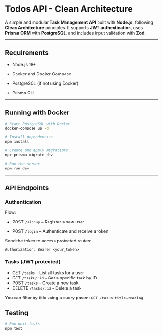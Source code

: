 # Todos API - Clean Architecture

A simple and modular **Task Management API** built with **Node.js**, following **Clean Architecture** principles. It supports **JWT authentication**, uses **Prisma ORM** with **PostgreSQL**, and includes input validation with **Zod**.

---

## Requirements

- Node.js 18+

- Docker and Docker Compose

- PostgreSQL (if not using Docker)

- Prisma CLI

---

## Running with Docker

```bash
# Start PostgreSQL with Docker
docker-compose up -d

# Install dependencies
npm install

# Create and apply migrations
npx prisma migrate dev

# Run the server
npm run dev
```

---

## API Endpoints

### Authentication

Flow:

- POST `/signup` – Register a new user

- POST `/login` – Authenticate and receive a token

Send the token to access protected routes:

`Authorization: Bearer <your_token>`

### Tasks (JWT protected)

- GET `/tasks` - List all tasks for a user
- GET `/tasks/:id` - Get a specific task by ID
- POST `/tasks` - Create a new task
- DELETE `/tasks/:id` - Delete a task

You can filter by title using a query param:
`GET /tasks?title=reading`

## Testing

```bash
# Run unit tests
npm test
```